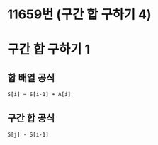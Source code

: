 # 11659번 (구간 합 구하기 4)
# 구간 합 구하기 1
## 합 배열 공식
```S[i] = S[i-1] + A[i]```

## 구간 합 공식
```S[j] - S[i-1]```
